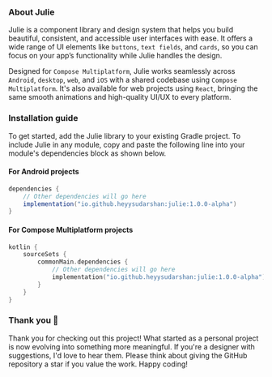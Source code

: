 ### About Julie

Julie is a component library and design system that helps you build beautiful, consistent, and
accessible user interfaces with ease. It offers a wide range of UI elements like `buttons`, `text
fields`, and `cards`, so you can focus on your app’s functionality while Julie handles the design.

Designed for `Compose Multiplatform`, Julie works seamlessly across `Android`, `desktop`, `web`, and
`iOS` with a shared codebase using `Compose Multiplatform`. It's also available for web projects
using `React`, bringing the same smooth animations and high-quality UI/UX to every platform.

### Installation guide

To get started, add the Julie library to your existing Gradle project. To include Julie in any
module, copy and paste the following line into your module's dependencies block as shown below.

#### For Android projects
```groovy
dependencies {
    // Other dependencies will go here
    implementation("io.github.heyysudarshan:julie:1.0.0-alpha")
}
```

#### For Compose Multiplatform projects
```kotlin
kotlin {
    sourceSets {
        commonMain.dependencies {
            // Other dependencies will go here
            implementation("io.github.heyysudarshan:julie:1.0.0-alpha")
        }
    }
}  
```

### Thank you 🙌

Thank you for checking out this project! What started as a personal project is now evolving into
something more meaningful. If you're a designer with suggestions, I'd love to hear them. Please
think about giving the GitHub repository a star if you value the work. Happy coding!